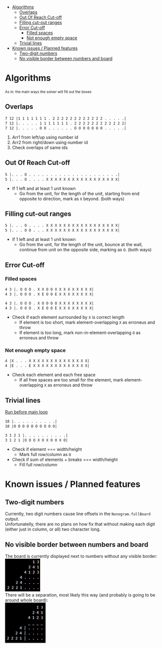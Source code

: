 - [Algorithms](#algorithms)
  - [Overlaps](#overlaps)
  - [Out Of Reach Cut-off](#out-of-reach-cut-off)
  - [Filling cut-out ranges](#filling-cut-out-ranges)
  - [Error Cut-off](#error-cut-off)
    - [Filled spaces](#filled-spaces)
    - [Not enough empty space](#not-enough-empty-space)
  - [Trivial lines](#trivial-lines)
- [Known issues / Planned features](#known-issues--planned-features)
  - [Two-digit numbers](#two-digit-numbers)
  - [No visible border between numbers and board](#no-visible-border-between-numbers-and-board)

# Algorithms
<small>As in: the main ways the solver will fill out the boxes</small>

## Overlaps

```
7 12 |1 1 1 1 1 1 1 . 2 2 2 2 2 2 2 2 2 2 2 2 . . . . .|
7 12 |. . . . . 1 1 1 1 1 1 1 . 2 2 2 2 2 2 2 2 2 2 2 2|
7 12 |. . . . . O O . . . . . . O O O O O O O . . . . .|
```

1) Arr1 from left/up using number id
2) Arr2 from right/down using number id
3) Check overlaps of same ids

## Out Of Reach Cut-off

```
5 |. . . O . . . . . . . . . . . . . . . . . . . . .|
5 |. . . O . . . . X X X X X X X X X X X X X X X X X|
```

- If 1 left and at least 1 unit known
  - Go from the unit, for the length of the unit, starting from end opposite to direction, mark as `X` beyond. (both ways)

## Filling cut-out ranges

```
5 |. . . O . . . . X X X X X X X X X X X X X X X X X|
5 |. . . O O . . . X X X X X X X X X X X X X X X X X|
```

- If 1 left and at least 1 unit known
  - Go from the unit, for the length of the unit, bounce at the wall, continue from unit on the opposite side, marking as `O`. (both ways)

## Error Cut-off

### Filled spaces

```
4 3 |. O O O . X X O O X X X X X X X X X|
4 3 |. O O O . X E O O E X X X X X X X X|
```
```
4 3 |. O O O . X O O O O X X X X X X X X|
4 3 |. O O O . X E O O E X X X X X X X X|
```

- Check if each element surrounded by `X` is correct length
  - If element is too short, mark element-overlapping `X` as erroneus and throw
  - If element is too long, mark non-in-element-overlapping `O` as erroneus and throw

### Not enough empty space

```
4 |X . . . X X X X X X X X X X X X X X|
4 |E . . . E X X X X X X X X X X X X X|
```

- Check each element and each free space
  - If all free spaces are too small for the element, mark element-overlapping `X` as erroneus and throw

## Trivial lines
<u>Run before main loop</u>

```
10 |. . . . . . . . . .|
10 |O O O O O O O O O O|
```
```
3 1 2 1 |. . . . . . . . . .|
3 1 2 1 |O O O X O X O O X O|
```

- Check if element === width/height
  - Mark full row/column as `O`
- Check if sum of elements + breaks === width/height
  - Fill full row/column

# Known issues / Planned features

## Two-digit numbers

Currently, two digit numbers cause line offsets in the `Nonogram.fullBoard` output.  
Unfortunatelly, there are no plans on how fix that without making each digit (either just in column, or all) two character long.

## No visible border between numbers and board

The board is currently displayed next to numbers without any visible border:  
![boardNoSep](image/todo_noBorder.png)  
There will be a separation, most likely this way (and probably is going to be around whole board):  
![boardSep](image/todo_border.png)